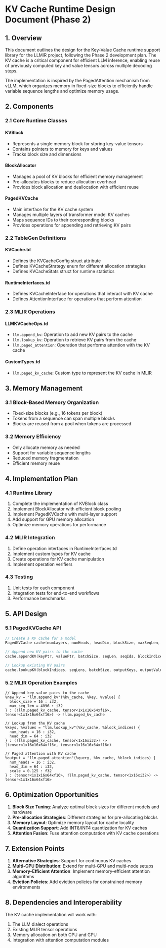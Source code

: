 # KV Cache Runtime Design Document (Phase 2)

## 1. Overview

This document outlines the design for the Key-Value Cache runtime support library for the LLMIR project, following the Phase 2 development plan. The KV cache is a critical component for efficient LLM inference, enabling reuse of previously computed key and value tensors across multiple decoding steps.

The implementation is inspired by the PagedAttention mechanism from vLLM, which organizes memory in fixed-size blocks to efficiently handle variable sequence lengths and optimize memory usage.

## 2. Components

### 2.1 Core Runtime Classes

#### KVBlock
- Represents a single memory block for storing key-value tensors
- Contains pointers to memory for keys and values
- Tracks block size and dimensions

#### BlockAllocator
- Manages a pool of KV blocks for efficient memory management
- Pre-allocates blocks to reduce allocation overhead
- Provides block allocation and deallocation with efficient reuse

#### PagedKVCache
- Main interface for the KV cache system
- Manages multiple layers of transformer model KV caches
- Maps sequence IDs to their corresponding blocks
- Provides operations for appending and retrieving KV pairs

### 2.2 TableGen Definitions

#### KVCache.td
- Defines the KVCacheConfig struct attribute
- Defines KVCacheStrategy enum for different allocation strategies
- Defines KVCacheStats struct for runtime statistics

#### RuntimeInterfaces.td
- Defines KVCacheInterface for operations that interact with KV cache
- Defines AttentionInterface for operations that perform attention

### 2.3 MLIR Operations

#### LLMKVCacheOps.td
- `llm.append_kv`: Operation to add new KV pairs to the cache
- `llm.lookup_kv`: Operation to retrieve KV pairs from the cache
- `llm.paged_attention`: Operation that performs attention with the KV cache

#### CustomTypes.td
- `llm.paged_kv_cache`: Custom type to represent the KV cache in MLIR

## 3. Memory Management

### 3.1 Block-Based Memory Organization
- Fixed-size blocks (e.g., 16 tokens per block)
- Tokens from a sequence can span multiple blocks
- Blocks are reused from a pool when tokens are processed

### 3.2 Memory Efficiency
- Only allocate memory as needed
- Support for variable sequence lengths
- Reduced memory fragmentation
- Efficient memory reuse

## 4. Implementation Plan

### 4.1 Runtime Library
1. Complete the implementation of KVBlock class
2. Implement BlockAllocator with efficient block pooling
3. Implement PagedKVCache with multi-layer support
4. Add support for GPU memory allocation
5. Optimize memory operations for performance

### 4.2 MLIR Integration
1. Define operation interfaces in RuntimeInterfaces.td
2. Implement custom types for KV cache
3. Create operations for KV cache manipulation
4. Implement operation verifiers

### 4.3 Testing
1. Unit tests for each component
2. Integration tests for end-to-end workflows
3. Performance benchmarks

## 5. API Design

### 5.1 PagedKVCache API
```cpp
// Create a KV cache for a model
PagedKVCache cache(numLayers, numHeads, headDim, blockSize, maxSeqLen, elementType);

// Append new KV pairs to the cache
cache.appendKV(keyPtr, valuePtr, batchSize, seqLen, seqIds, blockIndices);

// Lookup existing KV pairs
cache.lookupKV(blockIndices, seqLens, batchSize, outputKeys, outputValues);
```

### 5.2 MLIR Operation Examples
```mlir
// Append key-value pairs to the cache
%new_kv = "llm.append_kv"(%kv_cache, %key, %value) {
  block_size = 16 : i32,
  max_seq_len = 4096 : i32
} : (!llm.paged_kv_cache, tensor<1x1x16x64xf16>, tensor<1x1x16x64xf16>) -> !llm.paged_kv_cache

// Lookup from the KV cache
%keys, %values = "llm.lookup_kv"(%kv_cache, %block_indices) {
  num_heads = 16 : i32,
  head_dim = 64 : i32
} : (!llm.paged_kv_cache, tensor<1x16xi32>) -> (tensor<1x16x16x64xf16>, tensor<1x16x16x64xf16>)

// Paged attention with KV cache
%output = "llm.paged_attention"(%query, %kv_cache, %block_indices) {
  num_heads = 16 : i32,
  head_dim = 64 : i32,
  scale = 0.125 : f32
} : (tensor<1x1x16x64xf16>, !llm.paged_kv_cache, tensor<1x16xi32>) -> tensor<1x1x16x64xf16>
```

## 6. Optimization Opportunities

1. **Block Size Tuning**: Analyze optimal block sizes for different models and hardware
2. **Pre-allocation Strategies**: Different strategies for pre-allocating blocks
3. **Memory Layout**: Optimize memory layout for cache locality
4. **Quantization Support**: Add INT8/INT4 quantization for KV caches
5. **Attention Fusion**: Fuse attention computation with KV cache operations

## 7. Extension Points

1. **Alternative Strategies**: Support for continuous KV caches
2. **Multi-GPU Distribution**: Extend for multi-GPU and multi-node setups
3. **Memory-Efficient Attention**: Implement memory-efficient attention algorithms
4. **Eviction Policies**: Add eviction policies for constrained memory environments

## 8. Dependencies and Interoperability

The KV cache implementation will work with:
1. The LLM dialect operations
2. Existing MLIR tensor operations
3. Memory allocation on both CPU and GPU
4. Integration with attention computation modules 